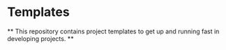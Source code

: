 # Templates

** This repository contains project templates to get up and running fast in developing projects. **
